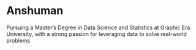 # Anshuman
Pursuing a Master’s Degree in Data Science and Statistics at Graphic Era University, with a strong passion for leveraging data to solve real-world problems
